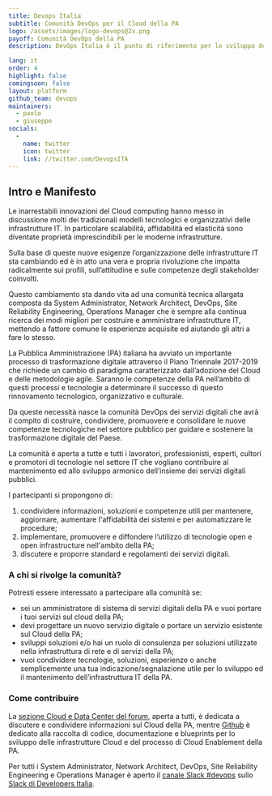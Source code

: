 ```yaml
---
title: Devops Italia
subtitle: Comunità DevOps per il Cloud della PA
logo: /assets/images/logo-devops@2x.png
payoff: Comunità DevOps della PA
description: DevOps Italia è il punto di riferimento per lo sviluppo delle pratiche di DevOps e del Cloud della pubblica amministrazione - linee guida, strumenti e un forum per favorire la collaborazione e promuovere il paradigma del Cloud nello sviluppo dei servizi pubblici.

lang: it
order: 4
highlight: false
comingsoon: false
layout: platform
github_team: devops
maintainers:
  - paolo
  - giuseppe
socials:
  -
    name: twitter
    icon: twitter
    link: //twitter.com/DevopsITA
---
```


## Intro e Manifesto

Le inarrestabili innovazioni del Cloud computing hanno messo in discussione molti dei tradizionali modelli tecnologici e organizzativi delle infrastrutture IT. In particolare scalabilità, affidabilità ed elasticità sono diventate proprietà imprescindibili per le moderne infrastrutture.

Sulla base di queste nuove esigenze l’organizzazione delle infrastrutture IT sta cambiando ed è in atto una vera e propria rivoluzione che impatta radicalmente sui profili, sull’attitudine e sulle competenze degli stakeholder coinvolti.

Questo cambiamento sta dando vita ad una comunità tecnica allargata composta da System Administrator, Network Architect, DevOps, Site Reliability Engineering, Operations Manager che è sempre alla continua ricerca dei modi migliori per costruire e amministrare infrastrutture IT,  mettendo a fattore comune le esperienze acquisite ed aiutando gli altri a fare lo stesso.

La Pubblica Amministrazione (PA) italiana ha avviato un importante processo di trasformazione digitale attraverso il Piano Triennale 2017-2019 che richiede un cambio di paradigma caratterizzato dall’adozione del Cloud e delle metodologie agile. Saranno le competenze della PA nell’ambito di questi processi e tecnologie a determinare il successo di questo rinnovamento tecnologico, organizzativo e culturale.  

Da queste necessità nasce la comunità DevOps dei servizi digitali che avrà il compito di costruire, condividere, promuovere e consolidare le nuove competenze tecnologiche nel settore pubblico per guidare e sostenere la trasformazione digitale del Paese.

La comunità è aperta a tutte e tutti i lavoratori, professionisti, esperti, cultori e promotori di tecnologie nel settore IT che vogliano contribuire al mantenimento ed allo sviluppo armonico dell’insieme dei servizi digitali pubblici.

I partecipanti si propongono di:

1. condividere informazioni, soluzioni e competenze utili per mantenere, aggiornare, aumentare l'affidabilità dei sistemi e per automatizzare le procedure;
2. implementare, promuovere e diffondere l’utilizzo di tecnologie open e open infrastructure nell'ambito della PA;
3. discutere e proporre standard e regolamenti dei servizi digitali.


### A chi si rivolge la comunità?

Potresti essere interessato a partecipare alla comunità se:

-   sei un amministratore di sistema di servizi digitali della PA e vuoi portare i tuoi servizi sul cloud della PA;
-   devi progettare un nuovo servizio digitale o portare un servizio esistente sul Cloud della PA;
-   sviluppi soluzioni e/o hai un ruolo di consulenza per soluzioni utilizzate nella infrastruttura di rete e di servizi della PA;
-   vuoi condividere tecnologie, soluzioni, esperienze o anche semplicemente una tua indicazione/segnalazione utile per lo sviluppo ed il mantenimento dell’infrastruttura IT della PA.


### Come contribuire

La [sezione Cloud e Data Center del forum](https://forum.italia.it/c/piano-triennale/data-center-e-cloud), aperta a tutti, è dedicata a discutere e condividere informazioni sul Cloud della PA, mentre [Github](https://github.com/italia) è dedicato alla raccolta di codice, documentazione e blueprints per lo sviluppo delle infrastrutture Cloud e del processo di Cloud Enablement della PA.

Per tutti i System Administrator, Network Architect, DevOps, Site Reliability Engineering e Operations Manager è aperto il [canale Slack #devops](https://developersitalia.slack.com/messages/C9TCMU07R/) sullo [Slack di Developers Italia](https://slack.developers.italia.it).
